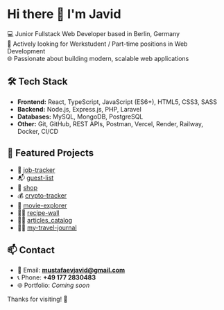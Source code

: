 # Hi there 👋 I'm Javid

💻 Junior Fullstack Web Developer based in Berlin, Germany  
🎯 Actively looking for Werkstudent / Part-time positions in Web Development  
🌐 Passionate about building modern, scalable web applications

## 🛠️ Tech Stack
- **Frontend:** React, TypeScript, JavaScript (ES6+), HTML5, CSS3, SASS
- **Backend:** Node.js, Express.js, PHP, Laravel
- **Databases:** MySQL, MongoDB, PostgreSQL
- **Other:** Git, GitHub, REST APIs, Postman, Vercel, Render, Railway, Docker, CI/CD

## 📌 Featured Projects
- 🎯 [job-tracker](https://github.com/djavaaa777/job-tracker)
- 📬 [guest-list](https://github.com/djavaaa777/guest-list)
- 🛒 [shop](https://github.com/djavaaa777/shop)
- 💰 [crypto-tracker](https://github.com/djavaaa777/crypto-tracker)
- 🎥 [movie-explorer](https://github.com/djavaaa777/movie-explorer)
- 🧑‍🍳 [recipe-wall](https://github.com/djavaaa777/recipe-wall)
- 👨‍🎨 [articles_catalog](https://github.com/djavaaa777/articles_catalog)
- 👨‍🎨 [my-travel-journal](https://github.com/djavaaa777/my-travel-journal)

## 📫 Contact
- 📧 Email: **mustafaevjavid@gmail.com**
- 📞 Phone: **+49 177 2830483**
- 🌐 Portfolio: *Coming soon*

Thanks for visiting! 🚀
